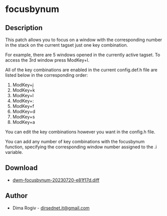 focusbynum
==========

Description
-----------
This patch allows you to focus on a window with the corresponding number
in the stack on the current tagset just one key combination.

For example, there are 5 windows opened in the currently active tagset.
To access the 3rd window press ModKey+l.

All of the key combinations are enabled in the current config.def.h file
are listed below in the corresponding order:
1. ModKey+j 
2. ModKey+k
3. ModKey+l
4. ModKey+:
5. ModKey+f
6. ModKey+d
7. ModKey+s
8. ModKey+a

You can edit the key combinations however you want in the config.h file.

You can add any number of key combinations with the focusbynum function,
specifying the corresponding window number assigned to the .i variable.

Download
--------
* [dwm-focusbynum-20230720-e81f17d.diff](dwm-focusbynum-20230720-e81f17d.diff)

Author
------
* Dima Rogiv - <dirsednet.it@gmail.com>
